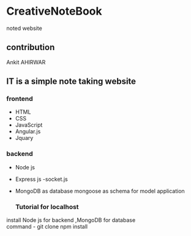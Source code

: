# CreativeNoteBook
noted website

## contribution 
Ankit AHIRWAR

## IT is a simple note taking website 
  
### frontend
- HTML
- CSS
- JavaScript
- Angular.js
- Jquary


### backend 
- Node js   
- Express js
-socket.js
 
- MongoDB as database
  mongoose as schema for model application
  
  ### Tutorial for localhost
 install Node js for backend ,MongoDB  for database  
 command -
 git clone 
  npm install 